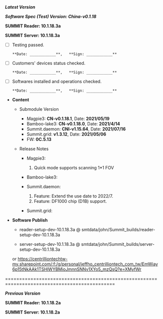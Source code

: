 




***Latest Version***

***Software Spec (Test) Version: China-v0.1.18***

**SUMMIT Reader: 10.1.18.3a**

**SUMMIT Server: 10.1.18.3a**

* [ ] Testing passed.

      **Date: ____________**,   **Sign: ____________**

* [ ] Customers' devices status checked.

      **Date: ____________**,   **Sign: ____________**

* [ ] Softwares installed and operations checked.

      **Date: ____________**,   **Sign: ____________**

*  **Content**  
    *  Submodule Version  
        *  Magpie3: **CN-v0.1.18.1**,          Date: **2021/05/19**  
        *  Bamboo-lake3: **CN-v0.1.18.0**,          Date: **2021/4/14**  
        *  Summit.daemon: **CNI-v1.15.64**,          Date: **2021/07/16**  
        *  Summit.grid: **v1.3.12**,          Date: **2021/05/06**  
        *  FW: **0C.5.13**

    *  Release Notes  
        *  Magpie3:  
            1. Quick mode supports scanning 1*1 FOV
  
        *  Bamboo-lake3:
  
        *  Summit.daemon:  
            1. Feature: Extend the use date to 2022/7.  
            2. Feature: DF1000 chip (D1B) support.
  
        *  Summit.grid:
  
* **Software Publish** 

    * reader-setup-dev-10.1.18.3a @ smtdata/john/Summit_builds/reader-setup-dev-10.1.18.3a

    * server-setup-dev-10.1.18.3a @ smtdata/john/Summit_builds/server-setup-dev-10.1.18.3a

    or https://centrilliontechtw-my.sharepoint.com/:f:/g/personal/jeffho_centrilliontech_com_tw/EmWiay6p15tNkAAk1TSHlWYBMioJmnnSNNv1XYo5_mzQsQ?e=XMyfWr

=============================================================================================

***Previous Version***

**SUMMIT Reader: 10.1.18.2a**

**SUMMIT Server: 10.1.18.2a**